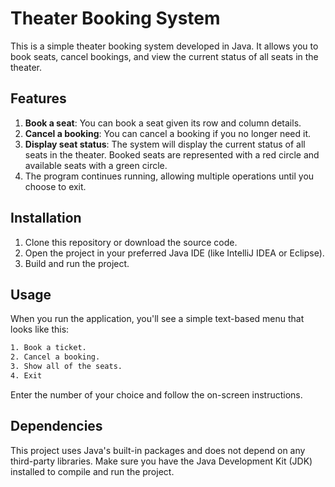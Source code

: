 # Theater Booking System

This is a simple theater booking system developed in Java. It allows you to book seats, cancel bookings, and view the current status of all seats in the theater.

## Features

1. **Book a seat**: You can book a seat given its row and column details.
2. **Cancel a booking**: You can cancel a booking if you no longer need it.
3. **Display seat status**: The system will display the current status of all seats in the theater. Booked seats are represented with a red circle and available seats with a green circle.
4. The program continues running, allowing multiple operations until you choose to exit.

## Installation

1. Clone this repository or download the source code.
2. Open the project in your preferred Java IDE (like IntelliJ IDEA or Eclipse).
3. Build and run the project.

## Usage

When you run the application, you'll see a simple text-based menu that looks like this:

```bash
1. Book a ticket.
2. Cancel a booking.
3. Show all of the seats.
4. Exit
```

Enter the number of your choice and follow the on-screen instructions.

## Dependencies
This project uses Java's built-in packages and does not depend on any third-party libraries. Make sure you have the Java Development Kit (JDK) installed to compile and run the project.
